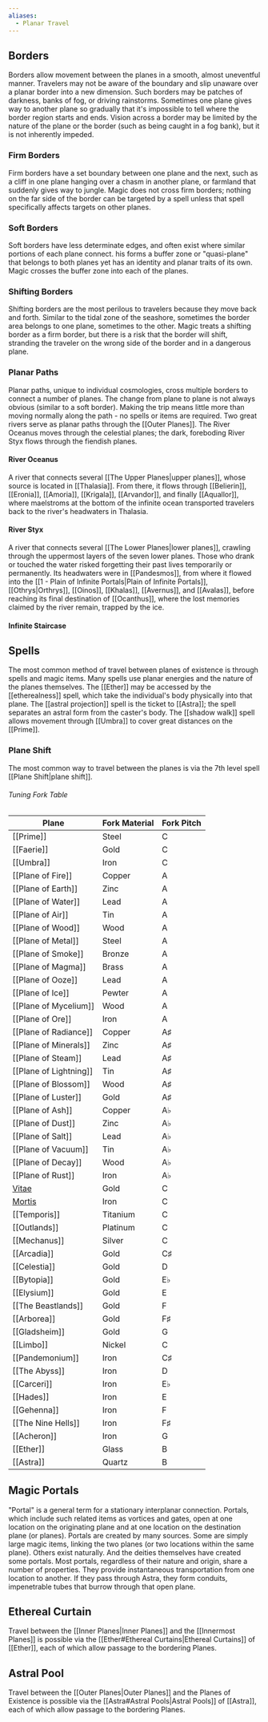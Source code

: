 ```yaml
---
aliases:
  - Planar Travel
---
```

## Borders
Borders allow movement between the planes in a smooth, almost uneventful manner. Travelers may not be aware of the boundary and slip unaware over a planar border into a new dimension. Such borders may be patches of darkness, banks of fog, or driving rainstorms. Sometimes one plane gives way to another plane so gradually that it's impossible to tell where the border region starts and ends.
Vision across a border may be limited by the nature of the plane or the border (such as being caught in a fog bank), but it is not inherently impeded.
### Firm Borders
Firm borders have a set boundary between one plane and the next, such as a cliff in one plane hanging over a chasm in another plane, or farmland that suddenly gives way to jungle. Magic does not cross firm borders; nothing on the far side of the border can be targeted by a spell unless that spell specifically affects targets on other planes.
### Soft Borders
Soft borders have less determinate edges, and often exist where similar portions of each plane connect. his forms a buffer zone or "quasi-plane" that belongs to both planes yet has an identity and planar traits of its own. Magic crosses the buffer zone into each of the planes.
### Shifting Borders
Shifting borders are the most perilous to travelers because they move back and forth. Similar to the tidal zone of the seashore, sometimes the border area belongs to one plane, sometimes to the other. Magic treats a shifting border as a firm border, but there is a risk that the border will shift, stranding the traveler on the wrong side of the border and in a dangerous plane.
### Planar Paths
Planar paths, unique to individual cosmologies, cross multiple borders to connect a number of planes. The change from plane to plane is not always obvious (similar to a soft border). Making the trip means little more than moving normally along the path - no spells or items are required.
Two great rivers serve as planar paths through the [[Outer Planes]]. The River Oceanus moves through the celestial planes; the dark, foreboding River Styx flows through the fiendish planes.
#### River Oceanus
A river that connects several [[The Upper Planes|upper planes]], whose source is located in [[Thalasia]]. From there, it flows through [[Belierin]], [[Eronia]], [[Amoria]], [[Krigala]], [[Arvandor]], and finally [[Aquallor]], where maelstroms at the bottom of the infinite ocean transported travelers back to the river's headwaters in Thalasia. 
#### River Styx
A river that connects several [[The Lower Planes|lower planes]], crawling through the uppermost layers of the seven lower planes. Those who drank or touched the water risked forgetting their past lives temporarily or permanently. Its headwaters were in [[Pandesmos]], from where it flowed into the [[1 - Plain of Infinite Portals|Plain of Infinite Portals]], [[Othrys|Orthrys]], [[Oinos]], [[Khalas]], [[Avernus]], and [[Avalas]], before reaching its final destination of [[Ocanthus]], where the lost memories claimed by the river remain, trapped by the ice.
#### Infinite Staircase
## Spells
The most common method of travel between planes of existence is through spells and magic items. Many spells use planar energies and the nature of the planes themselves.
The [[Ether]] may be accessed by the [[etherealness]] spell, which take the individual's body physically into that plane. The [[astral projection]] spell is the ticket to [[Astra]]; the spell separates an astral form from the caster's body. The [[shadow walk]] spell allows movement through [[Umbra]] to cover great distances on the [[Prime]].
### Plane Shift
The most common way to travel between the planes is via the 7th level spell [[Plane Shift|plane shift]].
###### Tuning Fork Table
| Plane                  | Fork Material | Fork Pitch |
| ---------------------- | ------------- | ---------- |
| [[Prime]]              | Steel         | C          |
| [[Faerie]]             | Gold          | C          |
| [[Umbra]]              | Iron          | C          |
| [[Plane of Fire]]      | Copper        | A          |
| [[Plane of Earth]]     | Zinc          | A          |
| [[Plane of Water]]     | Lead          | A          |
| [[Plane of Air]]       | Tin           | A          |
| [[Plane of Wood]]      | Wood          | A          |
| [[Plane of Metal]]     | Steel         | A          |
| [[Plane of Smoke]]     | Bronze        | A          |
| [[Plane of Magma]]     | Brass         | A          |
| [[Plane of Ooze]]      | Lead          | A          |
| [[Plane of Ice]]       | Pewter        | A          |
| [[Plane of Mycelium]]      | Wood          | A          |
| [[Plane of Ore]]       | Iron          | A          |
| [[Plane of Radiance]]  | Copper        | A♯         |
| [[Plane of Minerals]]  | Zinc          | A♯         |
| [[Plane of Steam]]     | Lead          | A♯         |
| [[Plane of Lightning]] | Tin           | A♯         |
| [[Plane of Blossom]]   | Wood          | A♯         |
| [[Plane of Luster]]    | Gold          | A♯         |
| [[Plane of Ash]]       | Copper        | A♭         |
| [[Plane of Dust]]      | Zinc          | A♭         |
| [[Plane of Salt]]      | Lead          | A♭         |
| [[Plane of Vacuum]]    | Tin           | A♭         |
| [[Plane of Decay]]     | Wood          | A♭         |
| [[Plane of Rust]]      | Iron          | A♭         |
| [Vitae](Vitae.md)      | Gold          | C          |
| [Mortis](Mortis.md)    | Iron          | C          |
| [[Temporis]]           | Titanium      | C          |
| [[Outlands]]           | Platinum      | C          |
| [[Mechanus]]           | Silver        | C          |
| [[Arcadia]]            | Gold          | C♯         |
| [[Celestia]]           | Gold          | D          |
| [[Bytopia]]            | Gold          | E♭         |
| [[Elysium]]            | Gold          | E          |
| [[The Beastlands]]     | Gold          | F          |
| [[Arborea]]            | Gold          | F♯         |
| [[Gladsheim]]          | Gold          | G          |
| [[Limbo]]              | Nickel        | C          |
| [[Pandemonium]]        | Iron          | C♯         |
| [[The Abyss]]          | Iron          | D          |
| [[Carceri]]            | Iron          | E♭         |
| [[Hades]]              | Iron          | E          |
| [[Gehenna]]            | Iron          | F          |
| [[The Nine Hells]]     | Iron          | F♯         |
| [[Acheron]]            | Iron          | G          |
| [[Ether]]              | Glass         | B          |
| [[Astra]]              | Quartz        | B          |
## Magic Portals
"Portal" is a general term for a stationary interplanar connection. Portals, which include such related items as vortices and gates, open at one location on the originating plane and at one location on the destination plane (or planes).
Portals are created by many sources. Some are simply large magic items, linking the two planes (or two locations within the same plane). Others exist naturally. And the deities themselves have created some portals.
Most portals, regardless of their nature and origin, share a number of properties. They provide instantaneous transportation from one location to another. If they pass through Astra, they form conduits, impenetrable tubes that burrow through that open plane.
## Ethereal Curtain
Travel between the [[Inner Planes|Inner Planes]] and the [[Innermost Planes]] is possible via the [[Ether#Ethereal Curtains|Ethereal Curtains]] of [[Ether]], each of which allow passage to the bordering Planes. 
## Astral Pool
Travel between the [[Outer Planes|Outer Planes]] and the Planes of Existence is possible via the [[Astra#Astral Pools|Astral Pools]] of [[Astra]], each of which allow passage to the bordering Planes. 